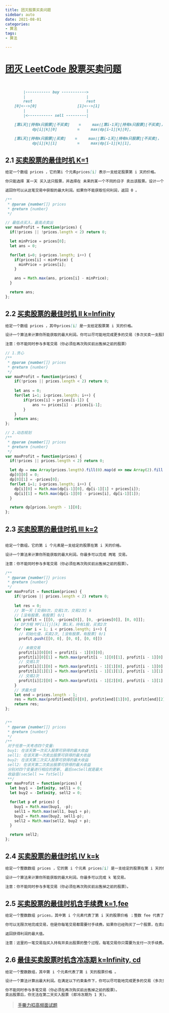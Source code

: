 ```yaml
---
title: 团灭股票买卖问题
sidebar: auto
date: 2021-08-01
categories:
- 算法
tags:
- 算法

---
```


# [团灭 LeetCode 股票买卖问题](https://mp.weixin.qq.com/s/lQEj_K1lUY83QtIzqTikGA)

```markdown
                       

        |----------- buy ----------->
        |                           |
        rest                        rest
    [0]<-->[0]                  [1]<-->[1]
        |                           |
        |<----------- sell ---------|   

    [第i天][持有k只股票][不买卖]    =     max([第i-1天][持有k只股票][不买卖]， [第i-1天][持有k-1只股票][卖一只])  
            dp[i][k][0]         =     max(dp[i-1][k][0],                dp[i-1][k][1] + prices[i])

    [第i天][持有k只股票][买卖]    =     max([第i-1天][持有k只股票][不买卖]， [第i-1天][持有k-1只股票][买一只])  
            dp[i][k][1]         =     max(dp[i-1][k][1],                dp[i-1][k-1][0] - prices[i])
```
## 2.1 [买卖股票的最佳时机 K=1](https://leetcode-cn.com/problems/best-time-to-buy-and-sell-stock/)

```markdown
给定一个数组 prices ，它的第i 个元素prices[i] 表示一支给定股票第 i 天的价格。

你只能选择 某一天 买入这只股票，并选择在 未来的某一个不同的日子 卖出该股票。设计一个算法来计算你所能获取的最大利润。

返回你可以从这笔交易中获取的最大利润。如果你不能获取任何利润，返回 0 。
```
```js
/**
 * @param {number[]} prices
 * @return {number}
 */

// 最低点买入，最高点卖出
var maxProfit = function(prices) {
  if(!prices || !prices.length < 2) return 0;

  let minPrice = prices[0];
  let ans = 0;

  for(let i=0; i<prices.length; i++) {
    if(prices[i] < minPrice) {
      minPrice = prices[i];
    }

    ans = Math.max(ans, prices[i] - minPrice);
  }

  return ans;
};
```

## 2.2 [买卖股票的最佳时机 II k=Infinity](https://leetcode-cn.com/problems/best-time-to-buy-and-sell-stock-ii/)
```markdown
给定一个数组 prices ，其中prices[i] 是一支给定股票第 i 天的价格。

设计一个算法来计算你所能获取的最大利润。你可以尽可能地完成更多的交易（多次买卖一支股票）。

注意：你不能同时参与多笔交易（你必须在再次购买前出售掉之前的股票）
```
```js
// 1.贪心
/**
 * @param {number[]} prices
 * @return {number}
 */
var maxProfit = function(prices) {
    if(!prices || prices.length < 2) return 0;
    
    let ans = 0;
    for(let i=1; i<prices.length; i++) {
        if(prices[i] > prices[i-1]) {
            ans += prices[i] - prices[i-1];
        }
    }
    return ans;
};

// 2.动态规划
/**
 * @param {number[]} prices
 * @return {number}
 */
var maxProfit = function(prices) {
  if(!prices || prices.length < 2) return 0;

  let dp = new Array(prices.length).fill(0).map(d => new Array(2).fill(0));
  dp[0][0] = 0;
  dp[0][1] = -prices[0];
  for(let i=1; i<prices.length; i++) {
    dp[i][0] = Math.max(dp[i-1][0], dp[i-1][1] + prices[i]);
    dp[i][1] = Math.max(dp[i-1][0] - prices[i], dp[i-1][1]);
  }

  return dp[prices.length - 1][0];
};
```
## 2.3 [买卖股票的最佳时机 III k=2](https://leetcode-cn.com/problems/best-time-to-buy-and-sell-stock-iii/)
```markdown

给定一个数组，它的第 i 个元素是一支给定的股票在第 i 天的价格。

设计一个算法来计算你所能获取的最大利润。你最多可以完成 两笔 交易。

注意：你不能同时参与多笔交易（你必须在再次购买前出售掉之前的股票）。
```

```js
/**
 * @param {number[]} prices
 * @return {number}
 */
var maxProfit = function(prices) {
    if(!prices || prices.length < 2) return 0;
    
    let res = 0;
    // 第一天 [交易0次，交易1次，交易2次] k
    // [没有股票，有股票] 0/1
    let profit = [[[0, -prices[0]], [0, -prices[0]], [0, 0]]];
    // DP方程 MP[i][j][k] 第i天，持有1股，买卖2次
    for (var i = 1; i < prices.length; i++) {
      // 初始化值，买卖2次, [没有股票，有股票] 0/1
      profit.push([[0, 0], [0, 0], [0, 0]])

      // 未做交易
      profit[i][0][0] = profit[i - 1][0][0];
      profit[i][0][1] = Math.max(profit[i - 1][0][1], profit[i - 1][0][0] - prices[i]);
      // 交易1次
      profit[i][1][0] = Math.max(profit[i - 1][1][0], profit[i - 1][0][1] + prices[i]);
      profit[i][1][1] = Math.max(profit[i - 1][1][1], profit[i - 1][1][0] - prices[i]);
      // 交易2次
      profit[i][2][0] = Math.max(profit[i - 1][2][0], profit[i - 1][1][1] + prices[i]);
    }
    // 求最大值
    let end = prices.length - 1;
    res = Math.max(profit[end][0][0], profit[end][1][0], profit[end][2][0]);
    return res;
};


/**
 * @param {number[]} prices
 * @return {number}
 */
/**
 对于任意一天考虑四个变量:
 buy1: 在该天第一次买入股票可获得的最大收益
 sell1: 在该天第一次卖出股票可获得的最大收益
 buy2: 在该天第二次买入股票可获得的最大收益
 sell2: 在该天第二次卖出股票可获得的最大收益
 分别对四个变量进行相应的更新, 最后secSell就是最大
 收益值(secSell >= fstSell)
 **/
var maxProfit = function(prices) {
  let buy1 = -Infinity, sell1 = 0;
  let buy2 = -Infinity, sell2 = 0;

  for(let p of prices) {
    buy1 = Math.max(buy1, -p);
    sell1 = Math.max(sell1, buy1 + p);
    buy2 = Math.max(buy2, sell1-p);
    sell2 = Math.max(sell2, buy2 + p);
  }

  return sell2;
};
```

## 2.4 [买卖股票的最佳时机 IV k=k](https://leetcode-cn.com/problems/best-time-to-buy-and-sell-stock-iv/)
```markdown
给定一个整数数组 prices ，它的第 i 个元素 prices[i] 是一支给定的股票在第 i 天的价格。

设计一个算法来计算你所能获取的最大利润。你最多可以完成 k 笔交易。

注意：你不能同时参与多笔交易（你必须在再次购买前出售掉之前的股票）。
```


## 2.5 [买卖股票的最佳时机含手续费 k=1,fee](https://leetcode-cn.com/problems/best-time-to-buy-and-sell-stock-with-transaction-fee/)
```markdown
给定一个整数数组 prices，其中第 i 个元素代表了第 i 天的股票价格 ；整数 fee 代表了交易股票的手续费用。

你可以无限次地完成交易，但是你每笔交易都需要付手续费。如果你已经购买了一个股票，在卖出它之前你就不能再继续购买股票了。

返回获得利润的最大值。

注意：这里的一笔交易指买入持有并卖出股票的整个过程，每笔交易你只需要为支付一次手续费。
```

## 2.6 [最佳买卖股票时机含冷冻期 k=Infinity, cd](https://leetcode-cn.com/problems/best-time-to-buy-and-sell-stock-with-cooldown/)

```markdown
给定一个整数数组，其中第 i 个元素代表了第 i 天的股票价格 。​

设计一个算法计算出最大利润。在满足以下约束条件下，你可以尽可能地完成更多的交易（多次买卖一支股票）:

你不能同时参与多笔交易（你必须在再次购买前出售掉之前的股票）。
卖出股票后，你无法在第二天买入股票 (即冷冻期为 1 天)。
```

> [手撕力扣高频面试题](https://mp.weixin.qq.com/mp/appmsgalbum?action=getalbum&__biz=MzAxODQxMDM0Mw==&scene=1&album_id=1318896187793260544&count=3#wechat_redirect)
